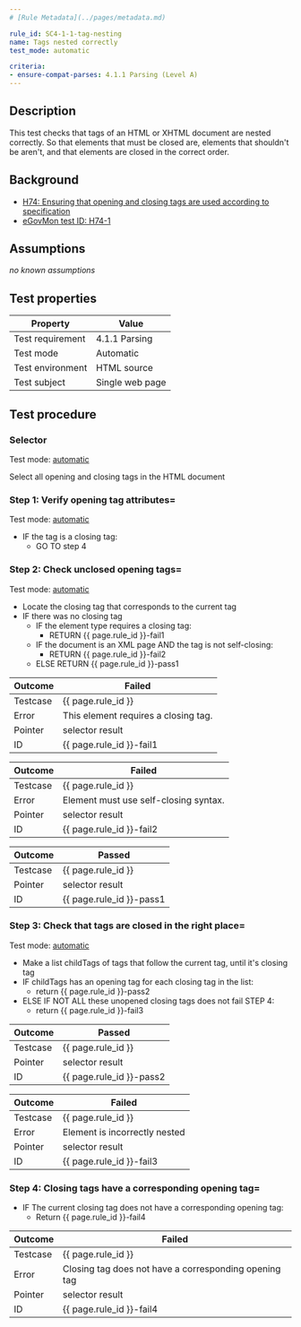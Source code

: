 ```yaml
---
# [Rule Metadata](../pages/metadata.md)

rule_id: SC4-1-1-tag-nesting
name: Tags nested correctly
test_mode: automatic

criteria:
- ensure-compat-parses: 4.1.1 Parsing (Level A)
---
```


## Description

This test checks that tags of an HTML or XHTML document are nested correctly. So that elements that must be closed are, elements that shouldn't be aren't, and that elements are closed in the correct order.

## Background

- [H74: Ensuring that opening and closing tags are used according to specification](http://www.w3.org/TR/2014/NOTE-WCAG20-TECHS-20140311/H74)
- [eGovMon test ID: H74-1](http://wiki.egovmon.no/wiki/SC4.1.1#All_HTML_code)

## Assumptions

*no known assumptions*

## Test properties

| Property          | Value
|-------------------|----
| Test requirement  | 4.1.1 Parsing
| Test mode         | Automatic
| Test environment  | HTML source
| Test subject      | Single web page

## Test procedure

### Selector

Test mode: [automatic][AUTO]

Select all opening and closing tags in the HTML document

### Step 1: Verify opening tag attributes=

Test mode: [automatic][AUTO]

- IF the tag is a closing tag:
  - GO TO step 4

### Step 2: Check unclosed opening tags=

Test mode: [automatic][AUTO]

- Locate the closing tag that corresponds to the current tag
- IF there was no closing tag
  - IF the element type requires a closing tag:
    - RETURN {{ page.rule_id }}-fail1
  - IF the document is an XML page AND the tag is not self-closing:
    - RETURN {{ page.rule_id }}-fail2
  - ELSE RETURN {{ page.rule_id }}-pass1

| Outcome  | Failed
|----------|-----
| Testcase | {{ page.rule_id }}
| Error    | This element requires a closing tag.
| Pointer  | selector result
| ID       | {{ page.rule_id }}-fail1

| Outcome  | Failed
|----------|-----
| Testcase | {{ page.rule_id }}
| Error    | Element must use self-closing syntax.
| Pointer  | selector result
| ID       | {{ page.rule_id }}-fail2

| Outcome  | Passed
|----------|-----
| Testcase | {{ page.rule_id }}
| Pointer  | selector result
| ID       | {{ page.rule_id }}-pass1

### Step 3: Check that tags are closed in the right place=

Test mode: [automatic][AUTO]

- Make a list childTags of tags that follow the current tag, until it's closing tag
- IF childTags has an opening tag for each closing tag in the list:
  - return {{ page.rule_id }}-pass2
- ELSE IF NOT ALL these unopened closing tags does not fail STEP 4:
  - return {{ page.rule_id }}-fail3

| Outcome  | Passed
|----------|-----
| Testcase | {{ page.rule_id }}
| Pointer  | selector result
| ID       | {{ page.rule_id }}-pass2

| Outcome  | Failed
|----------|-----
| Testcase | {{ page.rule_id }}
| Error    | Element is incorrectly nested
| Pointer  | selector result
| ID       | {{ page.rule_id }}-fail3

### Step 4: Closing tags have a corresponding opening tag=

- IF The current closing tag does not have a corresponding opening tag:
  - Return {{ page.rule_id }}-fail4

| Outcome  | Failed
|----------|-----
| Testcase | {{ page.rule_id }}
| Error    | Closing tag does not have a corresponding opening tag
| Pointer  | selector result
| ID       | {{ page.rule_id }}-fail4

[AUTO]: ../pages/test-modes.html#automatic
[MANUAL]: ../pages/test-modes.html#manual